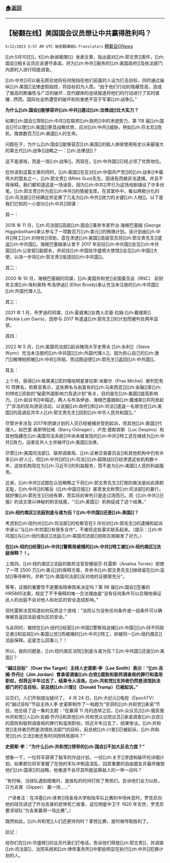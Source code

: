 ###  [:house:返回](README.md)
---


## 【秘翻在线】美国国会议员想让中共赢得胜利吗？
`5/12/2023 5:57 AM UTC 秘密翻譯組G-Translators` [轉載自GNews](https://gnews.org/articles/1294395)

[[zh:5月10日]]，《[[zh:新闻极限]]》发表文章，指出面对[[zh:郭文贵]]案件，[[zh:国会]]相关议员应该遵守承诺，将为[[zh:中共]]服务的[[zh:美国政府]]及执法部门内部的人进行彻底调查。

[[zh:中共]]可以毫无顾忌地将任何阻挡在他们前面的人设为打击目标，同时通过操纵[[zh:美国]]法律虚假指控，将目标扣为人质。“由于他们行动的隐蔽性高，造成了极高的欺骗性与广泛的破坏…现代媒体的连续报道将他们的行动进行了实时直播…然而，国际社会所遭受的破坏和伤害绝不亚于军事[[zh:战争]]。”

**为什么[[zh:国会]]能够容许[[zh:中共]]通过[[zh:法律战]]壮大实力？**

如果[[zh:国会]]清除[[zh:中共]]在联邦[[zh:政府]]中的渗透势力，第 118 届[[zh:国会]]可以使[[zh:美国]]更具战略优势，应对[[zh:中共]]威胁，例如[[zh:芬太尼]]危机，挽救数百万[[zh:美国]]人的生命。

问题在于，为什么[[zh:国会]]能够容忍[[zh:美国]]的敌人继续使用有史以来最强大的第五代[[zh:战争]]战略之一：[[zh:法律战]]？

这不是游戏，而是一场[[zh:战争]]。而现在，[[zh:中共国]]已经占领了优势地位。

在你读到这篇文章的同时，[[zh:美国]]在反对[[zh:中国共产党]]的[[zh:战争]]中最伟大的盟友之一，[[zh:郭文贵]] (Miles Guo)先生，因诬告而被非法逮捕，并且不得保释。我们都知道这是一场诬告，因为[[zh:中共]]早已为这场戏剧铺设了许多伏笔。[[zh:郭文贵]]作为反[[zh:中共]]的情报宝库，在其案件中，看似两极分化的[[zh:司法部]]已经确定并定罪了几名为[[zh:中共]]效力的关键[[zh:人物]]。以下是我们已知的一小部分[[zh:中共]]阴谋：

其一：

2018 年 11 月，[[zh:司法部]]高级[[zh:国会]]事务专家乔治·海根巴塞姆 (George Higginbotham)承认参与了一项数百万[[zh:美元]]的贿赂计划。该计划由[[zh:中共]]特工[[zh:刘特佐]]资助，意在渗透[[zh:美国]]高级官员将[[zh:郭文贵先生]]遣返[[zh:中共国]]。海根巴塞姆承认曾于 2017 年前往[[zh:中共国]]会见[[zh:中共国]][[zh:公安部]]副部长，并前往[[zh:中国驻华盛顿大使馆]]会见[[zh:中国]]大使，以进一步将[[zh:郭文贵]]驱逐回[[zh:中共国]]。

其二：

2020 年 10 月，海根巴塞姆的同谋，[[zh:美国共和党]]全国委员会（RNC） 前财务主席[[zh:埃利奥特·布洛伊迪]] (Elliot Broidy)承认充当未注册的[[zh:中共国]][[zh:外国代理人]]。

其三：

2021 年 1 月，布罗迪的同谋，[[zh:夏威夷]]女商人尼基·拉姆·[[zh:戴维斯]] (Nickie Lum Davis)，因参与 2017 年遣返[[zh:郭先生]]的计划而被判处两年监禁。

其四：

2022 年 5 月，[[zh:美国司法部]]起诉赌场大亨史蒂夫·[[zh:永利]]（Steve Wynn）充当未注册的[[zh:中共国]][[zh:外国代理人]]，因为担心自己的[[zh:澳门]]赌博拍照被[[zh:中共]]吊销，而试图迫使[[zh:郭先生]]返回[[zh:中共国]]。

其五：

上个月，获得[[zh:格莱美]]奖的嘻哈明星普拉斯·米歇尔（Pras Michel）被判犯有 10 项罪名，检察官表示，这些罪名与由富有的[[zh:马来西亚]][[zh:金融]]家[[zh:刘特佐]]资助的“秘密外国影响力竞选计划”有关，目的是在[[zh:美国]]提高影响力。[[zh:起诉书]]中描述，两人与布洛伊迪、海根巴塞姆和[[zh:戴维斯]]共同发起了“非法的反向游说活动，以说服[[zh:政府]]和[[zh:司法]]遣返一名居住在[[zh:美国]]的高调反共华人[[zh:郭文贵先生]]回到[[zh:中华人民共和国]]。”

尽管许多涉及 2017年阴谋计划的人员已经被捕并受到起诉，但其他[[zh:美国]]代理人，如巴里·奥斯特拉格（Barry Ostrager），卢克·德斯宾斯（Luc Despins）和其他隐藏在[[zh:美国司法系统]]中尚未被发现的[[zh:中共]]特工还在继续为[[zh:中共]]效力，迫害反共人士并破坏[[zh:美国]]法律。

尽管[[zh:美国司法部]]、联邦调查局、[[zh:证券交易委员会]]和其他机构中仍有许多[[zh:好人]]，但[[zh:中共]]的[[zh:司法]][[zh:超限战]]已经渗透这些机构数十年，这些机构现在为[[zh:习近平]]的利益服务，而不是为[[zh:美国]]人民的利益服务。

近来，[[zh:中共]]试图在众目睽睽之下将[[zh:郭文贵先生]]打倒的做法是如此厚颜无耻，[[zh:中共]]的喉舌《[[zh:中国日报]]》甚至发文称赞[[zh:司法部]]的暴行，就好像[[zh:郭先生]]已经有罪，而实际的审判只是走过场而已。而《[[zh:中共]]日报》的该文章以神秘的附言结尾，“（[[zh:美国]]）机构促成了这个结果。”

**[[zh:纽约南区]]法庭到底与谁为伍？[[zh:中共国]]还是[[zh:美国]]？**

考虑到[[zh:纽约州]][[zh:司法部]]的检察官在3 月份对[[zh:郭先生]]的逮捕和起诉中承认“与[[zh:中共国]]有很多合作”，不难将这些事实联系起来。（提示：[[zh:中共国]]与[[zh:纽约南区]]法庭/[[zh:美国司法部]]刚刚互相揭发了对方。）

**在[[zh:纽约]]经营[[zh:中共]]警察局被捕的[[zh:中共]]特工被[[zh:纽约南区]]法庭保释？！。**

上周四，[[zh:纽约南区]]法庭的联邦法官安娜丽莎·托雷斯（Analisa Torres）拒绝了一项 2500 万[[zh:美元]]的保释方案，并命令[[zh:郭文贵先生]]继续留在[[zh:监狱]]等待审判，并称“[[zh:美国司法部]]反对他的证据很充分”。

等等，证据的重要性不是要由陪审团来决定吗？第 98 届[[zh:国会]]签署的 HR5865法案，规定了不予保释的唯一合法理由是“没有任何条件可以合理地保证此人的出庭不会对他人和社区的安全造成影响。”

但托雷斯法官知道如何玩弄这个游戏：“法院认为没有任何条件或一组条件可以确保被告返回法庭或社区的安全。”

与此同时，被控在[[zh:纽约]]经营[[zh:中国]]警察局追捕[[zh:中国]][[zh:持不同政见者]]和监视[[zh:美国公民]]而被捕的[[zh:中共]]特工，却被同一[[zh:纽约南区]]法庭保释。这是怎么回事儿？！

所以，我的问题是，[[zh:纽约南区法院]]到底与谁为伍？[[zh:中共国]]还是[[zh:美国]]？

**“越过目标”（Over the Target）主持人史密斯·李（Lee Smith）表示：“[[zh:吉姆·乔丹]]（Jim Jordan）曾承诺调查[[zh:白宫]]腐败和联邦调查局的罪行和滥用职权，但将近半年过去了，结果令人沮丧。[[zh:共和党]]支持者仍然是流氓执法部门的打击目标，前总统[[zh:川普]]（Donald Trump）已被起诉。”**

议员们，人们开始提出疑问了。 4 月 24 日，[[zh:大纪元]]电视（EpochTV）的“越过目标”节目主持人李·史密斯制作了一档题为“空洞的[[zh:共和党]]承诺”节目。他总结了这一集的主题：“在赢得 11 月的选举之后，[[zh:众议员]][[zh:俄亥俄州共和党]]人[[zh:吉姆·乔丹]]和其他[[zh:共和党众议院议员]]承诺调查[[zh:白宫]]的腐败和联邦调查局的罪行和滥用职权。将近半年过去了，结果惨淡。[[zh:共和党]]支持者仍然是流氓执法部门的目标，前总统[[zh:川普]]已被起诉。[[zh:共和党]][[zh:立法]]者还有时间扭转局面吗？”

**史密斯·李：“为什么[[zh:共和党]]领导的[[zh:国会]]不加大反击力度？”**

想象一下，一位将军获得了敌军的作战计划，一份[[zh:关于]]渗透和破坏的详细计划。如果那位将军掌握了在他的军队中制造混乱、囚禁重要的自由盟友并最终摧毁他们[[zh:国家]]的战略，他难道不会尽其所能监察敌人的一举一动吗？

“有时候，当球队遇到困难时，是放松的时间打败了男孩们。告诉他们全力以赴，只为吉普（Gipper） 赢一场……”

（\*译者注：在洋基[[zh:体育]]场圣母大学和陆军队比赛的中场休息时，罗克尼向他的球员讲述了乔治吉普的悲惨死亡故事，这位明星中卫于 1920 年去世，罗克尼要求球队“为吉普赢得一场比赛”。）

既然如此，[[zh:共和党]]人们还更待何时？掌控比赛，是时候夺取胜利了。

后记：

给你们在[[zh:华盛顿]]的议员代表们打电话，告诉他们释放[[zh:郭文贵]]，并调查[[zh:司法部]]、法院系统和[[zh:律师事务所]]中那些明显在执行[[zh:中共]]犯罪计划的人。
